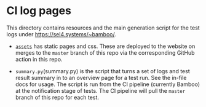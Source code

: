 <!--
    Copyright 2020 seL4 Project a Series of LF Projects, LLC.
    SPDX-License-Identifier: CC-BY-SA-4.0
-->

# CI log pages

This directory contains resources and the main generation script for
the test logs under <https://sel4.systems/~bamboo/>.

- [`assets`](assets/) has static pages and css.
  These are deployed to the website on merges to the `master` branch of this
  repo via the corresponding GitHub action in this repo.

- `summary.py`(summary.py) is the script that turns a set of logs and
  test result summary in to an overview page for a test run. See the in-file
  docs for usage. The script is run from the CI pipeline (currently Bamboo)
  at the notification stage of tests. The CI pipeline will pull the
  `master` branch of this repo for each test.
